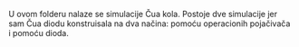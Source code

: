 U ovom folderu nalaze se simulacije Čua kola. 
Postoje dve simulacije jer sam Čua diodu konstruisala na dva načina: pomoću operacionih pojačivača i pomoću dioda. 
